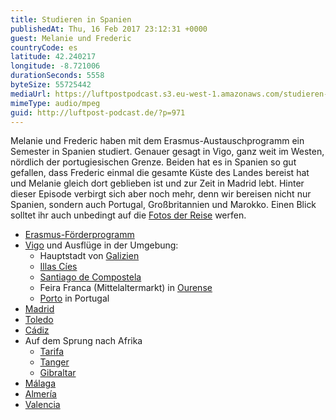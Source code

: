 ```yaml
---
title: Studieren in Spanien
publishedAt: Thu, 16 Feb 2017 23:12:31 +0000
guest: Melanie und Frederic
countryCode: es
latitude: 42.240217
longitude: -8.721006
durationSeconds: 5558
byteSize: 55725442
mediaUrl: https://luftpostpodcast.s3.eu-west-1.amazonaws.com/studieren-in-spanien.mp3
mimeType: audio/mpeg
guid: http://luftpost-podcast.de/?p=971
---
```


Melanie und Frederic haben mit dem Erasmus-Austauschprogramm ein Semester in Spanien studiert. Genauer gesagt in Vigo, ganz weit im Westen, nördlich der portugiesischen Grenze. Beiden hat es in Spanien so gut gefallen, dass Frederic einmal die gesamte Küste des Landes bereist hat und Melanie gleich dort geblieben ist und zur Zeit in Madrid lebt. Hinter dieser Episode verbirgt sich aber noch mehr, denn wir bereisen nicht nur Spanien, sondern auch Portugal, Großbritannien und Marokko. Einen Blick solltet ihr auch unbedingt auf die [Fotos der Reise](https://www.flickr.com/photos/fredericw/sets/72157676374370574) werfen. 
* [Erasmus-Förderprogramm](https://esn.org/erasmus)
* [Vigo](https://de.wikipedia.org/wiki/Vigo) und Ausflüge in der Umgebung:  
   * Hauptstadt von [Galizien](https://de.wikipedia.org/wiki/Galizien)  
   * [Illas Cíes](https://de.wikipedia.org/wiki/Illas%5FC%C3%ADes)  
   * [Santiago de Compostela](https://de.wikipedia.org/wiki/Santiago%5Fde%5FCompostela)  
   * Feira Franca (Mittelaltermarkt) in [Ourense](https://de.wikipedia.org/wiki/Ourense)  
   * [Porto](https://de.wikipedia.org/wiki/Porto) in Portugal
* [Madrid](https://de.wikipedia.org/wiki/Madrid)
* [Toledo](https://de.wikipedia.org/wiki/Toledo)
* [Cádiz](https://de.wikipedia.org/wiki/)
* Auf dem Sprung nach Afrika  
   * [Tarifa](https://de.wikipedia.org/wiki/Tarifa)  
   * [Tanger](https://de.wikipedia.org/wiki/Tanger)  
   * [Gibraltar](https://de.wikipedia.org/wiki/Gibraltar)
* [Málaga](https://de.wikipedia.org/wiki/Málaga)
* [Almería](https://de.wikipedia.org/wiki/Almer%C3%ADa)
* [Valencia](https://de.wikipedia.org/wiki/Valencia)
